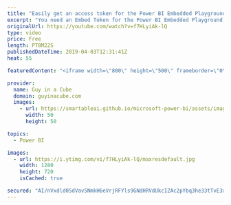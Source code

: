 ```yaml
---
title: "Easily get an access token for the Power BI Embedded Playground"
excerpt: "You need an Embed Token for the Power BI Embedded Playground, but you don't want to write code. Adam shows you how to easily get an access token with no code using PowerShell.  Power BI Embedded Playground - https://microsoft.github.io/PowerBI-JavaScript/demo/ Power BI REST API - https://docs.microsoft.com/en-us/rest/api/power-bi/"
originalUrl: https://youtube.com/watch?v=f7HLyiAk-lQ
type: video
price: Free
length: PT8M22S
publishedDateTime: 2019-04-03T12:31:41Z
heat: 55

featuredContent: "<iframe width=\"800\" height=\"500\" frameborder=\"0\" src=\"https://www.youtube.com/embed/f7HLyiAk-lQ\" allow=\"accelerometer; autoplay; encrypted-media; gyroscope; picture-in-picture\" allowfullscreen></iframe>"

provider:
  name: Guy in a Cube
  domain: guyinacube.com
  images:
    - url: https://smartableai.github.io/microsoft-power-bi/assets/images/organizations/guyinacube.com-50x50.jpg
      width: 50
      height: 50

topics:
  - Power BI

images:
  - url: https://i.ytimg.com/vi/f7HLyiAk-lQ/maxresdefault.jpg
    width: 1280
    height: 720
    isCached: true

secured: "AI/nVxdld05dVav5NmkH6eVrjRFYls9GNdHRVdUkcIZAc2pYbq3he33tTvE3xgXGwca/jXPSZ92mKIcso0Zng2ISUd91eFn+aiG8HcVCWYJzW0GcrIDoH2yKLKasfoHAlYXnSwL1JGcx1ZF6eh+w7qpYYwP5ktd6zqHdvhy7S3+qNA6s0IpjCaOlSJEousa82jME0YZUO3IUCGbZ6rwuuK7ApBX8w9HD9LYUnZBsv3HUc3l4WU2/FC+ja1KxwSrmp4SgYsBcvVvthFn95SpJFKGZHS+HIE2ghxMkvQApvqUwJMrf6zkmJiNSiNWopuuRTGYhaRIwwfbed7Bk+4fUzHjouM2TlGbeuDUurHXsoWkFA+c5MaOlrxv3+r6yMKZYhgERO6DLMFf7nJ1ZWUdjt3JzmFkx/UdApyWO6KgGCzM=;8K5g+aeb4vVkhWzcCWDhPA=="
---
```


